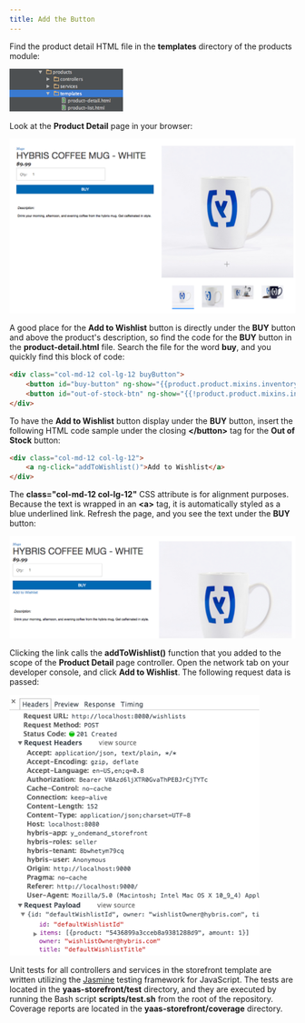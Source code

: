 ```yaml
---
title: Add the Button
---
```


Find the product detail HTML file in the **templates** directory of the products module:

<img src="img/templates_folder.png" class="img-click-modal" alt="templates folder" width="200" vpcace="20">

Look at the **Product Detail** page in your browser:

<img src="img/product_details1-updated.png" class="img-click-modal" alt="Product Detail page" width="660" vpcace="20">

A good place for the **Add to Wishlist** button is directly under the **BUY** button and above the product's description, so find the code for the **BUY** button in the **product-detail.html** file. Search the file for the word **buy**, and you quickly find this block of code:

``` html
<div class="col-md-12 col-lg-12 buyButton">
    <button id="buy-button" ng-show="{{product.product.mixins.inventory.inStock}}" class="btn btn-primary " ng-click="addToCartFromDetailPage()" ng-disabled="!buyButtonEnabled">{{'ADD_TO_CART' | translate}}</button>
    <button id="out-of-stock-btn" ng-show="{{!product.product.mixins.inventory.inStock}}" class="btn btn-primary ">{{'OUT_OF_STOCK' | translate}}</button>
</div>
```

To have the **Add to Wishlist** button display under the **BUY** button, insert the following HTML code sample under the closing **&#60;/button&#62;** tag for the **Out of Stock** button:

``` html
<div class="col-md-12 col-lg-12">
    <a ng-click="addToWishlist()">Add to Wishlist</a>
</div>
```

The **class="col-md-12 col-lg-12"** CSS attribute is for alignment purposes. Because the text is wrapped in an **&#60;a&#62;** tag, it is automatically styled as a blue underlined link. Refresh the page, and you see the text under the **BUY** button:

<img src="img/product_details2-updated.png" class="img-click-modal" alt="Product Detail page with Add to Wishlist button" width="660" vpcace="20">

Clicking the link calls the **addToWishlist()** function that you added to the scope of the **Product Detail** page controller. Open the network tab on your developer console, and click **Add to Wishlist**. The following request data is passed:

<img src="img/addToWishlist_call.png" class="img-click-modal" alt="addToWishlist Request" width="440" vpcace="20">

Unit tests for all controllers and services in the storefront template are written utilizing the <a href="http://jasmine.github.io/">Jasmine</a> testing framework for JavaScript. The tests are located in the **yaas-storefront/test** directory, and they are executed by running the Bash script **scripts/test.sh** from the root of the repository. Coverage reports are located in the **yaas-storefront/coverage** directory.
